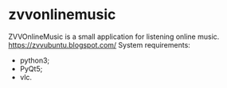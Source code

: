 # zvvonlinemusic
ZVVOnlineMusic is a small application for listening online music.
https://zvvubuntu.blogspot.com/
System requirements:
- python3;
- PyQt5;
- vlc.
